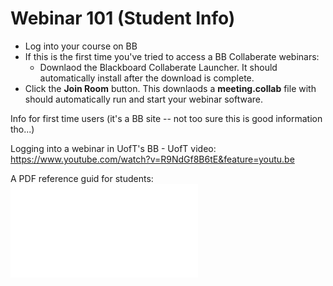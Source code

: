 # Webinar 101 (Student Info)

  * Log into your course on BB
  * If this is the first time you've tried to access a BB Collaberate webinars:<br>
    * Downlaod the Blackboard Collaberate Launcher. It should automatically install after the download is complete.
  * Click the **Join Room** button. This downlaods a **meeting.collab** file with should automatically run and start your webinar software.

  Info for first time users (it's a BB site -- not too sure this is good information tho...)

  Logging into a webinar in UofT's BB - UofT video: https://www.youtube.com/watch?v=R9NdGf8B6tE&feature=youtu.be

  A PDF reference guid for students: ![BB Collaberate_Quick_ref](Blackboard_Collaborate_Participant_Quick_Reference_Guide.pdf)

  

